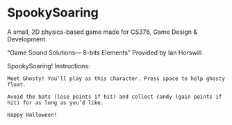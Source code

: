# SpookySoaring
A small, 2D physics-based game made for CS376, Game Design &amp; Development.

“Game Sound Solutions— 8-bits Elements” Provided by Ian Horswill



SpookySoaring! Instructions: 

 	Meet Ghosty! You’ll play as this character. Press space to help ghosty float. 

	Avoid the bats (lose points if hit) and collect candy (gain points if hit) for as long as you’d like. 

	Happy Halloween! 
